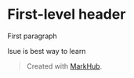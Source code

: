 # First-level header

First paragraph

Isue is best way to learn

> Created with [MarkHub](http://markhub.io/).
<!--markhub_data:
eyJoaXN0b3J5IjpbLTQyMDI2ODg5N119
-->